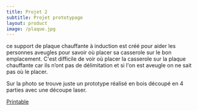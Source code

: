 ```yaml
---
title: Projet 2
subtitle: Projet prototypage
layout: product
image: /plaque.jpg
---
```


ce support de plaque chauffante à induction est créé pour aider les personnes aveugles pour savoir où placer sa casserole sur le bon emplacement. C'est difficile de voir où placer la casserole sur la plaque chauffante car ils n’ont pas de délimitation et si l'on est aveugle on ne sait pas où le placer.

Sur la photo se trouve juste un prototype réalisé en bois découpé en 4 parties avec une découpe laser.

[Printable](https://www.printables.com/model/1071886-induction-hotplate-support-for-blindness-people/comments/2183162)
